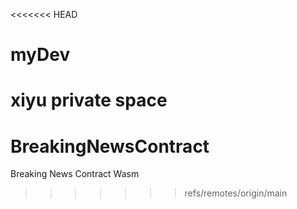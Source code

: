 <<<<<<< HEAD
# myDev
xiyu private space
=======
# BreakingNewsContract
Breaking News Contract Wasm
>>>>>>> refs/remotes/origin/main
